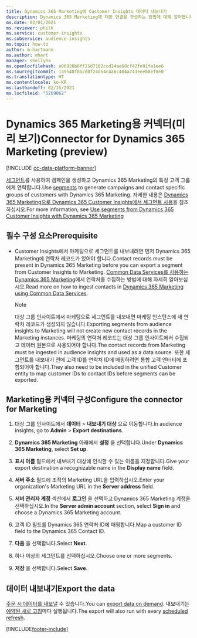 ```yaml
---
title: Dynamics 365 Marketing에 Customer Insights 데이터 내보내기
description: Dynamics 365 Marketing에 대한 연결을 구성하는 방법에 대해 알아봅니다.
ms.date: 02/01/2021
ms.reviewer: philk
ms.service: customer-insights
ms.subservice: audience-insights
ms.topic: how-to
author: m-hartmann
ms.author: mhart
manager: shellyha
ms.openlocfilehash: a06920b8ff25d7102ccd14ae68cf42fe91fa1ee6
ms.sourcegitcommit: 139548f8a2d0f24d54c4a6c404a743eeeb8ef8e0
ms.translationtype: HT
ms.contentlocale: ko-KR
ms.lasthandoff: 02/15/2021
ms.locfileid: "5269062"
---
```

# <a name="connector-for-dynamics-365-marketing-preview"></a><span data-ttu-id="45147-103">Dynamics 365 Marketing용 커넥터(미리 보기)</span><span class="sxs-lookup"><span data-stu-id="45147-103">Connector for Dynamics 365 Marketing (preview)</span></span>

[!INCLUDE [cc-data-platform-banner](../includes/cc-data-platform-banner.md)]

<span data-ttu-id="45147-104">[세그먼트](segments.md)를 사용하여 캠페인을 생성하고 Dynamics 365 Marketing의 특정 고객 그룹에게 연락합니다.</span><span class="sxs-lookup"><span data-stu-id="45147-104">Use [segments](segments.md) to generate campaigns and contact specific groups of customers with Dynamics 365 Marketing.</span></span> <span data-ttu-id="45147-105">자세한 내용은 [Dynamics 365 Marketing으로 Dynamics 365 Customer Insights에서 세그먼트 사용](https://docs.microsoft.com/dynamics365/marketing/customer-insights-segments)을 참조하십시오.</span><span class="sxs-lookup"><span data-stu-id="45147-105">For more information, see [Use segments from Dynamics 365 Customer Insights with Dynamics 365 Marketing](https://docs.microsoft.com/dynamics365/marketing/customer-insights-segments)</span></span>

## <a name="prerequisite"></a><span data-ttu-id="45147-106">필수 구성 요소</span><span class="sxs-lookup"><span data-stu-id="45147-106">Prerequisite</span></span>

- <span data-ttu-id="45147-107">Customer Insights에서 마케팅으로 세그먼트를 내보내려면 먼저 Dynamics 365 Marketing에 연락처 레코드가 있어야 합니다.</span><span class="sxs-lookup"><span data-stu-id="45147-107">Contact records must be present in Dynamics 365 Marketing before you can export a segment from Customer Insights to Marketing.</span></span> <span data-ttu-id="45147-108">[Common Data Services를 사용하는 Dynamics 365 Marketing](connect-power-query.md)에서 연락처를 수집하는 방법에 대해 자세히 알아보십시오.</span><span class="sxs-lookup"><span data-stu-id="45147-108">Read more on how to ingest contacts in [Dynamics 365 Marketing using Common Data Services](connect-power-query.md).</span></span>

  > [!NOTE]
  > <span data-ttu-id="45147-109">대상 그룹 인사이트에서 마케팅으로 세그먼트를 내보내면 마케팅 인스턴스에 새 연락처 레코드가 생성되지 않습니다.</span><span class="sxs-lookup"><span data-stu-id="45147-109">Exporting segments from audience insights to Marketing will not create new contact records in the Marketing instances.</span></span> <span data-ttu-id="45147-110">마케팅의 연락처 레코드는 대상 그룹 인사이트에서 수집되고 데이터 원본으로 사용되어야 합니다.</span><span class="sxs-lookup"><span data-stu-id="45147-110">The contact records from Marketing must be ingested in audience insights and used as a data source.</span></span> <span data-ttu-id="45147-111">또한 세그먼트를 내보내기 전에 고객 ID를 연락처 ID에 매핑하려면 통합 고객 엔터티에 포함되어야 합니다.</span><span class="sxs-lookup"><span data-stu-id="45147-111">They also need to be included in the unified Customer entity to map customer IDs to contact IDs before segments can be exported.</span></span>

## <a name="configure-the-connector-for-marketing"></a><span data-ttu-id="45147-112">Marketing용 커넥터 구성</span><span class="sxs-lookup"><span data-stu-id="45147-112">Configure the connector for Marketing</span></span>

1. <span data-ttu-id="45147-113">대상 그룹 인사이트에서 **데이터** > **내보내기 대상** 으로 이동합니다.</span><span class="sxs-lookup"><span data-stu-id="45147-113">In audience insights, go to **Admin** > **Export destinations**.</span></span>

1. <span data-ttu-id="45147-114">**Dynamics 365 Marketing** 아래에서 **설정** 을 선택합니다.</span><span class="sxs-lookup"><span data-stu-id="45147-114">Under **Dynamics 365 Marketing**, select **Set up**.</span></span>

1. <span data-ttu-id="45147-115">**표시 이름** 필드에서 내보내기 대상에 인식할 수 있는 이름을 지정합니다.</span><span class="sxs-lookup"><span data-stu-id="45147-115">Give your export destination a recognizable name in the **Display name** field.</span></span>

1. <span data-ttu-id="45147-116">**서버 주소** 필드에 조직의 Marketing URL을 입력하십시오.</span><span class="sxs-lookup"><span data-stu-id="45147-116">Enter your organization's Marketing URL in the **Server address** field.</span></span>

1. <span data-ttu-id="45147-117">**서버 관리자 계정** 섹션에서 **로그인** 을 선택하고 Dynamics 365 Marketing 계정을 선택하십시오.</span><span class="sxs-lookup"><span data-stu-id="45147-117">In the **Server admin account** section, select **Sign in** and choose a Dynamics 365 Marketing account.</span></span>

1. <span data-ttu-id="45147-118">고객 ID 필드를 Dynamics 365 연락처 ID에 매핑합니다.</span><span class="sxs-lookup"><span data-stu-id="45147-118">Map a customer ID field to the Dynamics 365 Contact ID.</span></span>

1. <span data-ttu-id="45147-119">**다음** 을 선택합니다.</span><span class="sxs-lookup"><span data-stu-id="45147-119">Select **Next**.</span></span>

1. <span data-ttu-id="45147-120">하나 이상의 세그먼트를 선택하십시오.</span><span class="sxs-lookup"><span data-stu-id="45147-120">Choose one or more segments.</span></span>

1. <span data-ttu-id="45147-121">**저장** 을 선택합니다.</span><span class="sxs-lookup"><span data-stu-id="45147-121">Select **Save**.</span></span>

## <a name="export-the-data"></a><span data-ttu-id="45147-122">데이터 내보내기</span><span class="sxs-lookup"><span data-stu-id="45147-122">Export the data</span></span>

<span data-ttu-id="45147-123">[주문 시 데이터를 내보낼](export-destinations.md) 수 있습니다.</span><span class="sxs-lookup"><span data-stu-id="45147-123">You can [export data on demand](export-destinations.md).</span></span> <span data-ttu-id="45147-124">내보내기는 [예약된 새로 고침](system.md#schedule-tab)마다 실행됩니다.</span><span class="sxs-lookup"><span data-stu-id="45147-124">The export will also run with every [scheduled refresh](system.md#schedule-tab).</span></span>


[!INCLUDE[footer-include](../includes/footer-banner.md)]